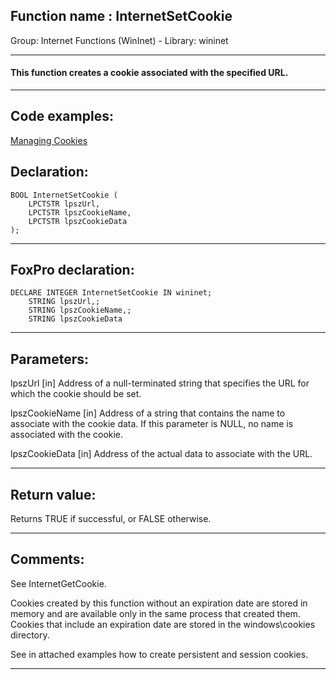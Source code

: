 
## Function name : InternetSetCookie
Group: Internet Functions (WinInet) - Library: wininet    
***  


#### This function creates a cookie associated with the specified URL.
***  


## Code examples:
[Managing Cookies](../../samples/sample_186.md)  

## Declaration:
```foxpro  
BOOL InternetSetCookie (
	LPCTSTR lpszUrl,
	LPCTSTR lpszCookieName,
	LPCTSTR lpszCookieData
);  
```  
***  


## FoxPro declaration:
```foxpro  
DECLARE INTEGER InternetSetCookie IN wininet;
	STRING lpszUrl,;
	STRING lpszCookieName,;
	STRING lpszCookieData  
```  
***  


## Parameters:
lpszUrl 
[in] Address of a null-terminated string that specifies the URL for which the cookie should be set. 

lpszCookieName 
[in] Address of a string that contains the name to associate with the cookie data. If this parameter is NULL, no name is associated with the cookie. 

lpszCookieData 
[in] Address of the actual data to associate with the URL.   
***  


## Return value:
Returns TRUE if successful, or FALSE otherwise.  
***  


## Comments:
See InternetGetCookie.  
  
Cookies created by this function without an expiration date are stored in memory and are available only in the same process that created them. Cookies that include an expiration date are stored in the windows\cookies directory.  
  
See in attached examples how to create persistent and session cookies.  
  
***  

